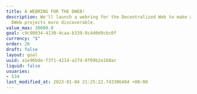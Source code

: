 ```yaml
---
title: A WEBRING FOR THE DWEB!
description: We'll launch a webring for the Decentralized Web to make allied web and
  DWeb projects more discoverable.
value_max: 30000.0
goal: c9c98034-4130-4caa-b339-8c4d0d9cbc0f
currency: "$"
order: 26
draft: false
layout: goal
uuid: a1e96bde-f3f1-421d-a27d-0f09b2a168ac
liquid: false
usuaries:
- 534
last_modified_at: 2023-01-04 21:25:22.743306404 +00:00
---
```


